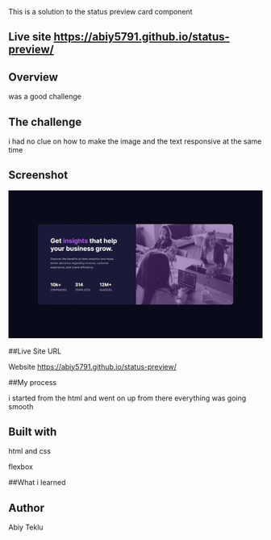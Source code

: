 This is a solution to the status preview card component
## Live site https://abiy5791.github.io/status-preview/
## Overview

was a good challenge

## The challenge

i had no clue on how to make the image and the text responsive at the same time

## Screenshot

![ScreenShot](Screenshot.jpg)

##Live Site URL

Website https://abiy5791.github.io/status-preview/

##My process

i started from the html and went on up from there everything was going smooth

## Built with

html and css

flexbox

##What i learned

## Author
Abiy Teklu
